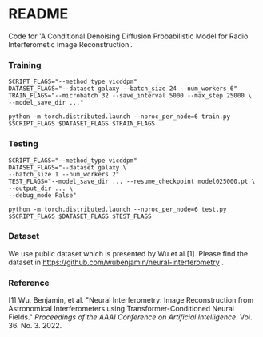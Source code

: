 # README

Code for 'A Conditional Denoising Diffusion Probabilistic Model for Radio Interferometic Image Reconstruction'.

### Training

```
SCRIPT_FLAGS="--method_type vicddpm"
DATASET_FLAGS="--dataset galaxy --batch_size 24 --num_workers 6"
TRAIN_FLAGS="--microbatch 32 --save_interval 5000 --max_step 25000 \
--model_save_dir ..."

python -m torch.distributed.launch --nproc_per_node=6 train.py $SCRIPT_FLAGS $DATASET_FLAGS $TRAIN_FLAGS
```

### Testing

```
SCRIPT_FLAGS="--method_type vicddpm"
DATASET_FLAGS="--dataset galaxy \
--batch_size 1 --num_workers 2"
TEST_FLAGS="--model_save_dir ... --resume_checkpoint model025000.pt \
--output_dir ... \
--debug_mode False"

python -m torch.distributed.launch --nproc_per_node=6 test.py $SCRIPT_FLAGS $DATASET_FLAGS $TEST_FLAGS
```

### Dataset

We use public dataset which is presented by Wu et al.[1]. Please find the dataset in https://github.com/wubenjamin/neural-interferometry .

### Reference

[1] Wu, Benjamin, et al. "Neural Interferometry: Image Reconstruction from Astronomical Interferometers using Transformer-Conditioned Neural Fields." *Proceedings of the AAAI Conference on Artificial Intelligence*. Vol. 36. No. 3. 2022.